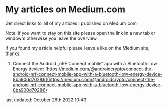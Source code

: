 # My articles on Medium.com

Get direct links to all of my articles I published on Medium.com

Note: if you want to stay on this site please open the link in a new tab or windowm otherwise you leave the overview.

If you found my article helpful please leave a like on the Medium site, thanks.

1) Connect the Android „nRF Connect mobile“ app with a Bluetooth Low Energy device: [https://medium.com/@androidcrypto/connect-the-android-nrf-connect-mobile-app-with-a-bluetooth-low-energy-device-8ba900d70286](https://medium.com/@androidcrypto/connect-the-android-nrf-connect-mobile-app-with-a-bluetooth-low-energy-device-8ba900d70286)

last updated: October 26th 2022 10:43
